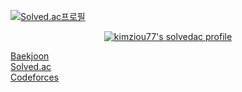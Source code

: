 [![Solved.ac프로필](http://mazassumnida.wtf/api/mini/generate_badge?boj=kimziou77)](https://solved.ac/{kimziou77}) 

<div align="center">
  
[![kimziou77's solvedac profile](http://mazassumnida.wtf/api/v2/generate_badge?boj=kimziou77)](https://solved.ac/profile/kimziou77)
</div>

[Baekjoon](https://www.acmicpc.net/user/kimziou77)  
[Solved.ac](https://solved.ac/kimziou77)  
[Codeforces](https://codeforces.com/profile/kimziou77)  
